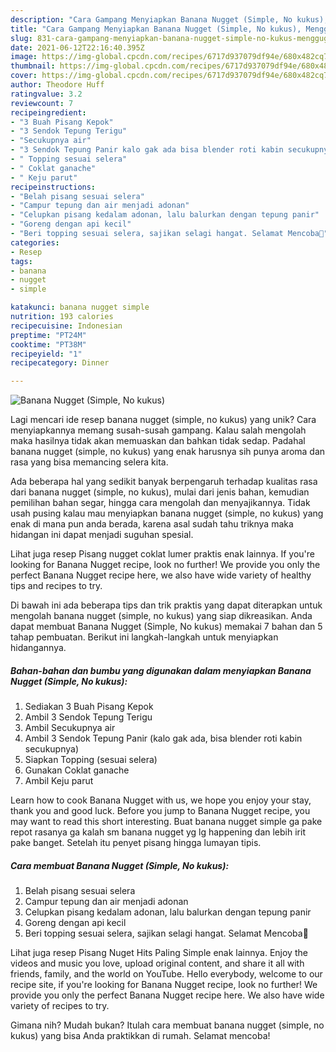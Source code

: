 ```yaml
---
description: "Cara Gampang Menyiapkan Banana Nugget (Simple, No kukus), Menggugah Selera"
title: "Cara Gampang Menyiapkan Banana Nugget (Simple, No kukus), Menggugah Selera"
slug: 831-cara-gampang-menyiapkan-banana-nugget-simple-no-kukus-menggugah-selera
date: 2021-06-12T22:16:40.395Z
image: https://img-global.cpcdn.com/recipes/6717d937079df94e/680x482cq70/banana-nugget-simple-no-kukus-foto-resep-utama.jpg
thumbnail: https://img-global.cpcdn.com/recipes/6717d937079df94e/680x482cq70/banana-nugget-simple-no-kukus-foto-resep-utama.jpg
cover: https://img-global.cpcdn.com/recipes/6717d937079df94e/680x482cq70/banana-nugget-simple-no-kukus-foto-resep-utama.jpg
author: Theodore Huff
ratingvalue: 3.2
reviewcount: 7
recipeingredient:
- "3 Buah Pisang Kepok"
- "3 Sendok Tepung Terigu"
- "Secukupnya air"
- "3 Sendok Tepung Panir kalo gak ada bisa blender roti kabin secukupnya"
- " Topping sesuai selera"
- " Coklat ganache"
- " Keju parut"
recipeinstructions:
- "Belah pisang sesuai selera"
- "Campur tepung dan air menjadi adonan"
- "Celupkan pisang kedalam adonan, lalu balurkan dengan tepung panir"
- "Goreng dengan api kecil"
- "Beri topping sesuai selera, sajikan selagi hangat. Selamat Mencoba🥰"
categories:
- Resep
tags:
- banana
- nugget
- simple

katakunci: banana nugget simple 
nutrition: 193 calories
recipecuisine: Indonesian
preptime: "PT24M"
cooktime: "PT38M"
recipeyield: "1"
recipecategory: Dinner

---
```



![Banana Nugget (Simple, No kukus)](https://img-global.cpcdn.com/recipes/6717d937079df94e/680x482cq70/banana-nugget-simple-no-kukus-foto-resep-utama.jpg)

Lagi mencari ide resep banana nugget (simple, no kukus) yang unik? Cara menyiapkannya memang susah-susah gampang. Kalau salah mengolah maka hasilnya tidak akan memuaskan dan bahkan tidak sedap. Padahal banana nugget (simple, no kukus) yang enak harusnya sih punya aroma dan rasa yang bisa memancing selera kita.

Ada beberapa hal yang sedikit banyak berpengaruh terhadap kualitas rasa dari banana nugget (simple, no kukus), mulai dari jenis bahan, kemudian pemilihan bahan segar, hingga cara mengolah dan menyajikannya. Tidak usah pusing kalau mau menyiapkan banana nugget (simple, no kukus) yang enak di mana pun anda berada, karena asal sudah tahu triknya maka hidangan ini dapat menjadi suguhan spesial.

Lihat juga resep Pisang nugget coklat lumer praktis enak lainnya. If you&#39;re looking for Banana Nugget recipe, look no further! We provide you only the perfect Banana Nugget recipe here, we also have wide variety of healthy tips and recipes to try.


Di bawah ini ada beberapa tips dan trik praktis yang dapat diterapkan untuk mengolah banana nugget (simple, no kukus) yang siap dikreasikan. Anda dapat membuat Banana Nugget (Simple, No kukus) memakai 7 bahan dan 5 tahap pembuatan. Berikut ini langkah-langkah untuk menyiapkan hidangannya.

<!--inarticleads1-->

##### Bahan-bahan dan bumbu yang digunakan dalam menyiapkan Banana Nugget (Simple, No kukus):

1. Sediakan 3 Buah Pisang Kepok
1. Ambil 3 Sendok Tepung Terigu
1. Ambil Secukupnya air
1. Ambil 3 Sendok Tepung Panir (kalo gak ada, bisa blender roti kabin secukupnya)
1. Siapkan  Topping (sesuai selera)
1. Gunakan  Coklat ganache
1. Ambil  Keju parut


Learn how to cook Banana Nugget with us, we hope you enjoy your stay, thank you and good luck. Before you jump to Banana Nugget recipe, you may want to read this short interesting. Buat banana nugget simple ga pake repot rasanya ga kalah sm banana nugget yg lg happening dan lebih irit pake banget. Setelah itu penyet pisang hingga lumayan tipis. 

<!--inarticleads2-->

##### Cara membuat Banana Nugget (Simple, No kukus):

1. Belah pisang sesuai selera
1. Campur tepung dan air menjadi adonan
1. Celupkan pisang kedalam adonan, lalu balurkan dengan tepung panir
1. Goreng dengan api kecil
1. Beri topping sesuai selera, sajikan selagi hangat. Selamat Mencoba🥰


Lihat juga resep Pisang Nuget Hits Paling Simple enak lainnya. Enjoy the videos and music you love, upload original content, and share it all with friends, family, and the world on YouTube. Hello everybody, welcome to our recipe site, if you&#39;re looking for Banana Nugget recipe, look no further! We provide you only the perfect Banana Nugget recipe here. We also have wide variety of recipes to try. 

Gimana nih? Mudah bukan? Itulah cara membuat banana nugget (simple, no kukus) yang bisa Anda praktikkan di rumah. Selamat mencoba!
